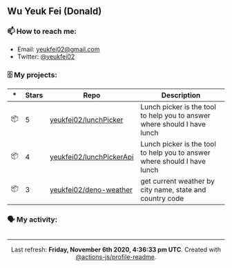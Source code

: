## Wu Yeuk Fei (Donald)

### 📫 How to reach me:

- Email: [yeukfei02@gmail.com](yeukfei02@gmail.com)
- Twitter: [@yeukfei02](https://twitter.com/yeukfei02)

### 🗄 My projects:

|*|Stars|Repo|Description|
|---|---|---|---|
| 📦 | 5 | [yeukfei02/lunchPicker](https://github.com/yeukfei02/lunchPicker) | Lunch picker is the tool to help you to answer where should I have lunch |
| 📦 | 4 | [yeukfei02/lunchPickerApi](https://github.com/yeukfei02/lunchPickerApi) | Lunch picker is the tool to help you to answer where should I have lunch |
| 📦 | 3 | [yeukfei02/deno-weather](https://github.com/yeukfei02/deno-weather) | get current weather by city name, state and country code |

### 🗣 My activity:

```

```

<!-- <img src="https://github-readme-stats.vercel.app/api?username=yeukfei02&show_icons=true&count_private=true&theme=radical" />

<img src="https://github-readme-stats.vercel.app/api/top-langs/?username=yeukfei02&theme=radical" /> -->

---

<p align="center">Last refresh: <b>Friday, November 6th 2020, 4:36:33 pm UTC</b>. Created with <a href=https://github.com/marketplace/actions/profile-readme>@actions-js/profile-readme</a>.</p>
